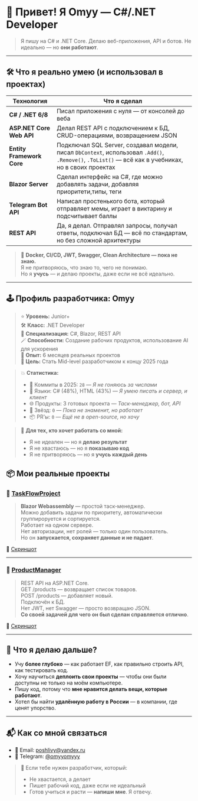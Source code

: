 # 👋 Привет! Я Omyy — C#/.NET Developer

> Я пишу на C# и .NET Core. Делаю веб-приложения, API и ботов. Не идеально — но **они работают**.

---

## 🛠️ Что я реально умею (и использовал в проектах)

| Технология | Что я сделал |
|-----------|---------------|
| **C# / .NET 6/8** | Писал приложения с нуля — от консолей до веба |
| **ASP.NET Core Web API** | Делал REST API с подключением к БД, CRUD-операциями, возвращением JSON |
| **Entity Framework Core** | Подключал SQL Server, создавал модели, писал `DbContext`, использовал `.Add()`, `.Remove()`, `.ToList()` — всё как в учебниках, но в своих проектах |
| **Blazor Server** | Сделал интерфейс на C#, где можно добавлять задачи, добавляя приоритети,типы, теги |
| **Telegram Bot API** | Написал простенького бота, который отправляет мемы, играет в виктарину и подсчитывает баллы |
| **REST API** | Да, я делал. Отправлял запросы, получал ответы, подключал БД — всё по стандартам, но без сложной архитектуры |

> 🔹 **Docker, CI/CD, JWT, Swagger, Clean Architecture — пока не знаю.**  
> Я не притворяюсь, что знаю то, чего не понимаю.  
> Но я **учусь** — и делаю проекты, даже если не всё идеально.

---

## 🕹️ Профиль разработчика: Omyy

> ⭐ **Уровень:** Junior+  
> 🛠️ **Класс:** .NET Developer  
> 🧠 **Специализация:** C#, Blazor, REST API  
> 🪄 **Способности:** Создание рабочих продуктов, использование AI для ускорения  
> 🧱 **Опыт:** 6 месяцев реальных проектов  
> 🎯 **Цель:** Стать Mid-level разработчиком к концу 2025 года

> 💥 **Статистика:**
> - 💫 Коммиты в 2025: `28` — *Я не гоняюсь за числами*
> - 🎯 Языки: C# (48%), HTML (43%) — *Я умею писать и сервер, и клиент*
> - 🌐 Продукты: 3 готовых проекта — *Таск-менеджер, бот, API*
> - 🌟 Звёзд: `0` — *Пока не знаменит, но работает*
> - 📦 PR'ы: `0` — *Ещё не в open-source, но хочу*

> 🎯 **Для тех, кто хочет работать со мной:**
> - Я не идеален — но я **делаю результат**
> - Я не хвастаюсь — но я **показываю код**
> - Я не притворяюсь — но я **учусь каждый день**

## 📦 Мои реальные проекты

### 📂 [TaskFlowProject](https://github.com/Omasy4S/TaskFlowProject)
> **Blazor Webassembly** — простой таск-менеджер.  
> Можно добавить задачи по приоритету, автоматически группироруется и сортируется.  
> Работает на одном сервере.  
> Нет авторизации, нет ролей — только один пользователь.  
> Но он **запускается, сохраняет данные и не падает**.

📸 [Скриншот](https://imgur.com/a/7QYgzRc)

---

### 📂 [ProductManager](https://github.com/Omasy4S/TestEntityFrameworkProject)
> REST API на ASP.NET Core.  
> GET /products — возвращает список товаров.  
> POST /products — добавляет новый.  
> Подключён к БД.  
> Нет JWT, нет Swagger — просто возвращаю JSON.  
> **Со своей задачей для чего он был сделан справляется отлично**.

📸 [Скриншот](https://imgur.com/a/3VYHJBE)

---

## 🧭 Что я делаю дальше?

- Учу **более глубоко** — как работает EF, как правильно строить API, как тестировать код.
- Хочу научиться **деплоить свои проекты** — чтобы они были доступны не только на моём компьютере.
- Пишу код, потому что **мне нравится делать вещи, которые работают**.
- Хотел бы найти **удалённую работу в России** — в компании, где ценят упорство.

---

## 📬 Как со мной связаться

- 📧 Email: [poshlivy@yandex.ru](https://mail.yandex.ru/compose?to=poshlivy@yandex.ru)
- 💬 Telegram: [@omyyomyyy](https://t.me/omyyomyyy)

> 💬 Если тебе нужен разработчик, который:
> - Не хвастается, а делает
> - Пишет рабочий код, даже если не идеальный
> - Готов учиться и расти
> — **напиши мне**. Я отвечу.
